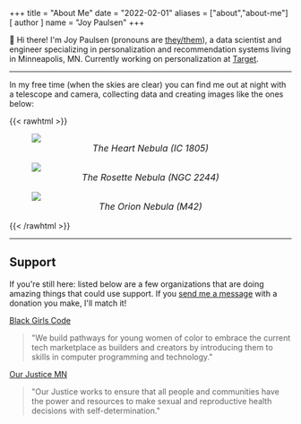 +++
title = "About Me"
date = "2022-02-01"
aliases = ["about","about-me"]
[ author ]
  name = "Joy Paulsen"
+++

👋 Hi there! I'm Joy Paulsen (pronouns are [they/them](https://pronoun.is/they/)), a data scientist and engineer specializing in personalization and recommendation systems living in Minneapolis, MN. Currently working on personalization at [Target](https://tech.target.com/).

---

In my free time (when the skies are clear) you can find me out at night with a telescope and camera, collecting data and creating images like the ones below:

<!-- ![The Heart Nebula (IC 1805)](/images/heart_nebula_hho.jpg "The Heart Nebula (IC 1805)") -->

{{< rawhtml >}}
<figure style="margin-bottom: 1rem;">
  <img src="/images/heart_nebula_hho.jpg" style="max-width: 300px">
  <figcaption style="text-align: center; font-style: italic; font-size: medium;">The Heart Nebula (IC 1805)</figcaption>
</figure>

<figure style="margin-bottom: 1rem;">
  <img src="/images/rosette_nebula.jpg" style="max-width: 300px">
  <figcaption style="text-align: center; font-style: italic; font-size: medium;">The Rosette Nebula (NGC 2244)</figcaption>
</figure>

<figure style="margin-bottom: 1rem;">
  <img src="/images/orion_nebula.jpg" style="max-width: 300px">
  <figcaption style="text-align: center; font-style: italic; font-size: medium;">The Orion Nebula (M42)</figcaption>
</figure>
{{< /rawhtml >}}

<!-- ---

## Meta

This site is built with [Hugo](https://gohugo.io/) and hosted with [Netlify](https://www.netlify.com/), both of which I highly recommend! You can always [peek at the code](https://github.com/joypauls/joypauls.dev) if you're bored :)
-->

---

## Support

If you're still here: listed below are a few organizations that are doing amazing things that could use support. If you [send me a message](/contact) with a donation you make, I'll match it!

[Black Girls Code](https://www.blackgirlscode.com/donate/)
> "We build pathways for young women of color to embrace the current tech marketplace as builders and creators by introducing them to skills in computer programming and technology."

[Our Justice MN](https://www.ourjustice.net/donate)
> "Our Justice works to ensure that all people and communities have the power and resources to make sexual and reproductive health decisions with self-determination." 


